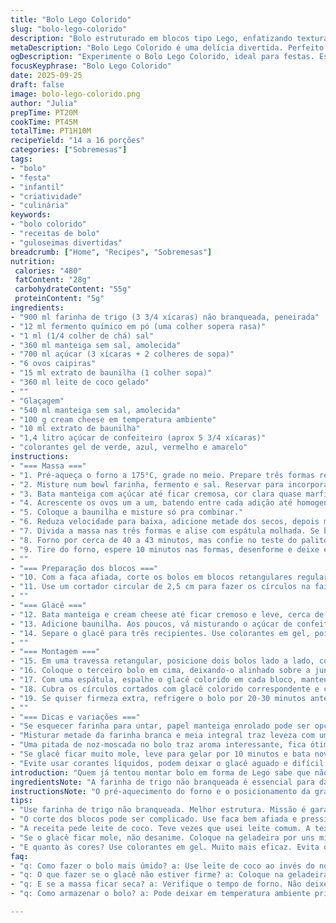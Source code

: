```yaml
---
title: "Bolo Lego Colorido"
slug: "bolo-lego-colorido"
description: "Bolo estruturado em blocos tipo Lego, enfatizando textura firme e glacê firme mas macio. Porções entre 14 e 16, ótimas para festas infantis ou encontros descontraídos. Massa com farinha de trigo não branqueada substituindo parte da farinha por farinha de trigo integral para leve toque rústico, glúten equilibrado para corte preciso e consistência firme. Usar fermento químico em leve menor quantidade para evitar excesso de crescimento, manter a textura densa. Glacê de manteiga com toque de cream cheese para equilibrar doçura, batido até atingir ponto de creme firme que segura as peças decorativas. Colorantes em gel para cores vibrantes, saturadas, suportando manipulação sem escorrer. Variação com leite de coco no lugar do leite, para um aroma levemente tropical."
metaDescription: "Bolo Lego Colorido é uma delícia divertida. Perfeito para festas com textura firme e glacê que mantém a forma. Faça essa receita incrível."
ogDescription: "Experimente o Bolo Lego Colorido, ideal para festas. Estruturalmente firme, saboroso e com um glacê vibrante. Uma experiência única na cozinha."
focusKeyphrase: "Bolo Lego Colorido"
date: 2025-09-25
draft: false
image: bolo-lego-colorido.png
author: "Julia"
prepTime: PT20M
cookTime: PT45M
totalTime: PT1H10M
recipeYield: "14 a 16 porções"
categories: ["Sobremesas"]
tags:
- "bolo"
- "festa"
- "infantil"
- "criatividade"
- "culinária"
keywords:
- "bolo colorido"
- "receitas de bolo"
- "guloseimas divertidas"
breadcrumb: ["Home", "Recipes", "Sobremesas"]
nutrition: 
 calories: "480"
 fatContent: "28g"
 carbohydrateContent: "55g"
 proteinContent: "5g"
ingredients:
- "900 ml farinha de trigo (3 3/4 xícaras) não branqueada, peneirada"
- "12 ml fermento químico em pó (uma colher sopera rasa)"
- "1 ml (1/4 colher de chá) sal"
- "360 ml manteiga sem sal, amolecida"
- "700 ml açúcar (3 xícaras + 2 colheres de sopa)"
- "6 ovos caipiras"
- "15 ml extrato de baunilha (1 colher sopa)"
- "360 ml leite de coco gelado"
- ""
- "Glaçagem"
- "540 ml manteiga sem sal, amolecida"
- "100 g cream cheese em temperatura ambiente"
- "10 ml extrato de baunilha"
- "1,4 litro açúcar de confeiteiro (aprox 5 3/4 xícaras)"
- "colorantes gel de verde, azul, vermelho e amarelo"
instructions:
- "=== Massa ==="
- "1. Pré-aqueça o forno a 175°C, grade no meio. Prepare três formas retangulares de 23x13 cm, untando e enfarinhando bem, uso farinha de arroz para não criar a crostinha grossa na lateral."
- "2. Misture num bowl farinha, fermento e sal. Reservar para incorporar lentamente e evitar bola de farinha."
- "3. Bata manteiga com açúcar até ficar cremosa, cor clara quase marfim, leva uns bons 5 minutos. O segredo de textura é aqui, o ar incorporado vai dar leveza sem secar a massa."
- "4. Acrescente os ovos um a um, batendo entre cada adição até homogeneizar. Não pule esse passo, ajuda a criar emulsão entre gordura e líquido."
- "5. Coloque a baunilha e misture só pra combinar."
- "6. Reduza velocidade para baixa, adicione metade dos secos, depois metade do leite de coco, repita a operação. Isso evita massa dura de mexer demais ou farinha voando pela bancada."
- "7. Divida a massa nas três formas e alise com espátula molhada. Se bater a forma ligeiramente na bancada, alisa e elimina bolhas de ar."
- "8. Forno por cerca de 40 a 43 minutos, mas confie no teste do palito. Espete no centro, se sair limpo, está ótimo. Se sair melequento e grudado, deixa mais 3 a 5 minutos. A massa não pode dourar demais, fica seca e rija."
- "9. Tire do forno, espere 10 minutos nas formas, desenforme e deixe esfriar numa grade para não acumular umidade embaixo."
- ""
- "=== Preparação dos blocos ==="
- "10. Com a faca afiada, corte os bolos em blocos retangulares regulares, mantendo uma faixa mais grossa de 1,5 cm num lado para os círculos Lego."
- "11. Use um cortador circular de 2,5 cm para fazer os círculos na faixa mais espessa. Guarde os círculos para criar os detalhes dos botões do Lego."
- ""
- "=== Glacê ==="
- "12. Bata manteiga e cream cheese até ficar cremoso e leve, cerca de 4 minutos. Essa combinação corta um pouco da doçura e dá firmeza ao glacê."
- "13. Adicione baunilha. Aos poucos, vá misturando o açúcar de confeiteiro em velocidade baixa para não espalhar açúcar pelo ar. Continue até obter textura lisa, cremosa, mas firme — ponto de manteiga batida que aguenta a estrutura do bolo."
- "14. Separe o glacê para três recipientes. Use colorantes em gel, pois são mais concentrados e não alteram a consistência. Faça verde, vermelho e amarelo, por exemplo, típicos das peças Lego. Experimente dosar pequenas quantidades e misture bem antes de adicionar mais cor."
- ""
- "=== Montagem ==="
- "15. Em uma travessa retangular, posicione dois bolos lado a lado, com as bordas alinhadas formando um ângulo reto."
- "16. Coloque o terceiro bolo em cima, deixando-o alinhado sobre a junção dos dois inferiores, para imitar empilhamento Lego."
- "17. Com uma espátula, espalhe o glacê colorido em cada bloco, mantendo certo relevo para parecer que são peças separadas."
- "18. Cubra os círculos cortados com glacê colorido correspondente e cole-os no topo dos bolos, reproduzindo os botões do Lego."
- "19. Se quiser firmeza extra, refrigere o bolo por 20-30 minutos antes de servir; o glacê endurece levemente e facilita o corte dos blocos Lego."
- ""
- "=== Dicas e variações ==="
- "Se esquecer farinha para untar, papel manteiga enrolado pode ser opção improvisada para desenformar."
- "Misturar metade da farinha branca e meia integral traz leveza com um toque rústico, mas cuidado pra massa não ficar pesada demais."
- "Uma pitada de noz-moscada no bolo traz aroma interessante, fica ótimo combinada com baunilha."
- "Se glacê ficar muito mole, leve para gelar por 10 minutos e bata novamente para ajustar a consistência."
- "Evite usar corantes líquidos, podem deixar o glacê aguado e difícil de manusear."
introduction: "Quem já tentou montar bolo em forma de Lego sabe que não é só a criatividade que conta — a técnica para conseguir cortes firmes e um glacê que aguenta a brincadeira faz toda diferença. Experimentei várias vezes antes de acertar o ponto exato da massa: nem seca demais, nem mole para perder a forma tipo bloco. O leite de coco traz sabor sutil e ajuda a textura a ficar macia e firme, diferente do leite comum. No glacê, a mistura com cream cheese equilibra a doçura e evita aquele sabor enjoativo cem por cento manteiga. O segredo está na paciência de bater bem, misturar com calma os ingredientes e conhecer seu forno para não passar do ponto. O resultado é visual divertido, textura agradável e brincadeira garantida na mesa."
ingredientsNote: "A farinha de trigo não branqueada é essencial para dar estrutura firme, facilitando o corte em blocos regulares. O fermento foi reduzido para controlar o crescimento e evitar bolhas grandes, que dificultam o formato dos blocos. Substituir o leite por leite de coco acrescenta sabor e umidade que mantém a massa macia, ótima para bolos modelados. Use ovos frescos para ajudar na emulsão, pois ovos velhos podem deixar a massa pesada. No glacê, a adição do cream cheese cria firmeza e suaviza a doçura, sendo uma solução para quem acha manteiga pura muito enjoativa. Prefira colorantes em gel para cores vibrantes que não afetam a textura do glacê e facilitam a aplicação precisa."
instructionsNote: "O pré-aquecimento do forno e o posicionamento da grade no meio são cruciais para assar o bolo por igual, evitando o escurecimento das bordas antes do centro. Untar as formas com manteiga e depois polvilhar farinha evita que o bolo grude, mas uma camada muito grossa cria indesejáveis crostas. Durante a montagem, cortar a massa com faca afiada e pressão uniforme garante blocos retangulares limpos, difícil de conseguir com faca serrilhada. Para o glacê, bater manteiga e cream cheese até a cor esbranquiçada e textura leve ajuda a conseguir um creme mais estável, essencial para sustentar a decoração tipo Lego. Colorir poucos glacês, dividir em potinhos e adicionar cor gradativamente, evita exageros e desperdício. A montagem final pede montagem cuidadosa para que os blocos se encaixem visualmente, imitando os brinquedos."
tips:
- "Use farinha de trigo não branqueada. Melhor estrutura. Missão é garantir blocos firmes. Também ajude a evitar bolhas enormes com o fermento. Reduzido é essencial. Separe os ingredientes secos e úmidos direito. Isso é um passo que não pode ser esquecido. Faço sempre assim."
- "O corte dos blocos pode ser complicado. Use faca bem afiada e pressione com firmeza. Façam com atenção para não desmanchar. Cada bloco precisa ser retangular e uniforme. Isso vai impedir que fique uma tortura na hora de montar, ou seja, evita muitos problemas na hora de decorar."
- "A receita pede leite de coco. Teve vezes que usei leite comum. A textura e sabor saem diferentes. O coco dá um toque tropical e traz maciez. Se não tiver, vale a pena usar leite normal, mas não é o mesmo. Ajuste sempre a quantidade de açúcar. Pode ser demais se não tomar cuidado."
- "Se o glacê ficar mole, não desanime. Coloque na geladeira por uns minutos. Depois bata de novo até alcançar um ponto firme. Essa parte é crucial. Assim a consistência fica boa, evitando que desmorone em cima do bolo. Aprendi isso a duras penas."
- "E quanto às cores? Use colorantes em gel. Muito mais eficaz. Evita que o glacê aguarde e escorra. Cores vibrantes e consistentes. Misture devagar, experimente em pequenas partes. Isso reduz os exageros. Somente adicione mais se necessário."
faq:
- "q: Como fazer o bolo mais úmido? a: Use leite de coco ao invés do normal. Isso dá um toque especial. Umidade é crucial. "
- "q: O que fazer se o glacê não estiver firme? a: Coloque na geladeira. Então bata outra vez. Isso ajuda muito. Pode também ajustar quantidade de açúcar."
- "q: E se a massa ficar seca? a: Verifique o tempo de forno. Não deixe passar muito. E a quantidade de leite, sempre é bom revisar."
- "q: Como armazenar o bolo? a: Pode deixar em temperatura ambiente primeiro. Depois cubra com filme plástico. Se não for servir logo, você pode refrigerar também. Mas sempre mantenha coberto."

---
```

